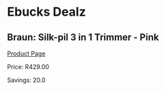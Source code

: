 
# Ebucks Dealz
## Braun: Silk-pil 3 in 1 Trimmer - Pink
[Product Page](https://www.ebucks.com/web/shop/productSelected.do?prodId=1056110588&catId=1186086453)

Price: R429.00

Savings: 20.0


	
